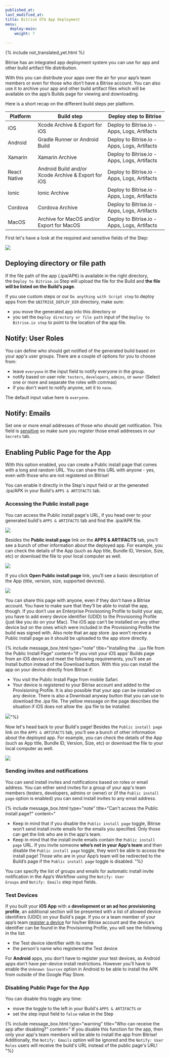 ```yaml
---
published_at:
last_modified_at:
title: Bitrise OTA App Deployment
menu:
  deploy-main:
    weight: 7

---
```

{% include not_translated_yet.html %}

Bitrise has an integrated app deployment system you can use for app and other build artifact file distribution.

With this you can distribute your apps over the air for your app’s team members or even for those who don’t have a Bitrise account. You can also use it to archive your app and other build artifact files which will be available on the app’s Builds page for viewing and downloading.

Here is a short recap on the different build steps per platform.

| Platform | Build step | Deploy step to Bitrise |
| --- | --- | --- |
| iOS | Xcode Archive & Export for iOS | Deploy to Bitrise.io - Apps, Logs, Artifacts |
| Android | Gradle Runner or Android Build | Deploy to Bitrise.io - Apps, Logs, Artifacts |
| Xamarin | Xamarin Archive | Deploy to Bitrise.io - Apps, Logs, Artifacts |
| React Native | Android Build and/or Xcode Archive & Export for iOS | Deploy to Bitrise.io - Apps, Logs, Artifacts |
| Ionic | Ionic Archive | Deploy to Bitrise.io - Apps, Logs, Artifacts |
| Cordova | Cordova Archive | Deploy to Bitrise.io - Apps, Logs, Artifacts |
| MacOS | Archive for MacOS and/or Export for MacOS | Deploy to Bitrise.io - Apps, Logs, Artifacts |

First let's have a look at the required and sensitive fields of the Step:

![](/img/deploy-to-bitrise.png)

## Deploying directory or file path

If the file path of the app (.ipa/APK) is available in the right directory, the `Deploy to Bitrise.io` Step will upload the file for the Build and **the file will be listed on the Build’s page**.

If you use custom steps or our `Do anything with Script step` to deploy apps from the `$BITRISE_DEPLOY_DIR` directory, make sure:

* you move the generated app into this directory or
* you set the `Deploy directory or file path` input of the `Deploy to Bitrise.io step` to point to the location of the app file.

## Notify: User Roles

You can define who should get notified of the generated build based on your app's user groups. There are a couple of options for you to choose from:

* leave `everyone` in the input field to notify everyone in the group.
* notify based on user role: `testers`, `developers`, `admins`, or `owner` (Select one or more and separate the roles with commas)
* if you don't want to notify anyone, set it to `none`.

The default input value here is `everyone`.

## Notify: Emails

Set one or more email addresses of those who should get notification. This field is  [sensitive](/builds/env-vars-secret-env-vars/) so make sure you register those email addresses in our `Secrets` tab.

## Enabling Public Page for the App

With this option enabled, you can create a Public install page that comes with a long and random URL. You can share this URL with anyone - yes, even with those who are not registered on Bitrise!

You can enable it directly in the Step's input field or at the generated .ipa/APK in your Build's `APPS & ARTIFACTS` tab.

### Accessing the Public install page

You can access the Public install page's URL, if you head over to your generated build's `APPS & ARTIFACTS` tab and find the .ipa/APK file.

![](/img/public-install-page-1.png)

Besides the **Public install page** link on the **APPS & ARTIFACTS** tab, you’ll see a bunch of other information about the deployed app. For example, you can check the details of the App (such as App title, Bundle ID, Version, Size, etc) or download the file to your local computer as well.

![](https://devcenter.bitrise.io/img/app-release-unsigned.jpg)

If you click **Open Public install page** link, you’ll see a basic description of the App (title, version, size, supported devices).

![](/img/oat-publicinstallpage.png)

You can share this page with anyone, even if they don’t have a Bitrise account. You have to make sure that they’ll be able to install the app, though. If you don’t use an Enterprise Provisioning Profile to build your app, you have to add every device identifier (UDID) to the Provisioning Profile (just like you do on your Mac). The iOS app can’t be installed on any other device but on the ones which were included in the Provisioning Profile the build was signed with. Also note that an app store .ipa won’t receive a Public install page as it should be uploaded to the app store directly.

{% include message_box.html type="note" title="Installing the `.ipa` file from the Public Install Page" content="If you visit your iOS apps’ Builds page from an iOS device and meet the following requirements, you’ll see an Install button instead of the Download button. With this you can install the app on your device directly from Bitrise if:

* You visit the Public Install Page from mobile Safari.
* Your device is registered to your Bitrise account and added to the Provisioning Profile.
  It is also possible that your app can be installed on any device. There is also a Download anyway button that you can use to download the .ipa file. The yellow message on the page describes the situation if iOS does not allow the .ipa file to be installed.

![](/img/install-only-available.png)"%}

Now let's head back to your Build's page! Besides the `Public install page` link on the `APPS & ARTIFACTS` tab, you’ll see a bunch of other information about the deployed app. For example, you can check the details of the App (such as App title, Bundle ID, Version, Size, etc) or download the file to your local computer as well.

![](/img/app-release-unsigned.jpg)

### Sending invites and notifications

You can send install invites and notifications based on roles or email address. You can either send invites for a group of your app's team members (testers, developers, admins or owner) or (if the `Public install page` option is enabled) you can send install invites to any email address.

{% include message_box.html type="note" title="Can't access the Public install page?" content="

* Keep in mind that if you disable the `Public install page` toggle, Bitrise won’t send install invite emails for the emails you specified. Only those can get the link who are in the app's team.
* Keep in mind that the install invite emails contain the `Public install page` URL. If you invite someone **who’s not in your App’s team** and then disable the `Public install page` toggle, they won’t be able to access the install page! Those who are in your App’s team will be redirected to the Build’s page if the `Public install page` toggle is disabled. "%}

You can specify the list of groups and emails for automatic install invite notification in the App’s Workflow using the `Notify: User Groups` and `Notify: Emails` step input fields.

### Test Devices

If you built your **iOS App** with a **development or an ad hoc provisioning profile**, an additional section will be presented with a list of allowed device identifiers (UDID) on your Build's page. If you or a team member of your app’s team [register a device](/testing/registering-a-test-device/) for his/her Bitrise account and the device’s identifier can be found in the Provisioning Profile, you will see the following in the list:

* the Test device identifier with its name
* the person's name who registered the Test device

For **Android** apps, you don’t have to register your test devices, as Android apps don’t have per-device install restrictions. However you’ll have to enable the `Unknown Sources` option in Android to be able to install the APK from outside of the Google Play Store.

### Disabling Public Page for the App

You can disable this toggle any time:

* move the toggle to the left in your Build's `APPS & ARTIFACTS` or
* set the step input field to `false` value in the Step

{% include message_box.html type="warning" title="Who can receive the app after disabling?" content=" If you disable this function for the app, then only your app's team members will be able to install the app from Bitrise! Additionally, the `Notify: Emails` option will be ignored and the `Notify: User Roles` users will receive the build's URL instead of the public page's URL! "%}